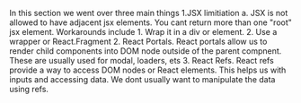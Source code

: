In this section we went over three main things
1.JSX limitiation 
  a. JSX is not allowed to have adjacent jsx elements. You cant return more than one "root" jsx element. Workarounds include 
    1. Wrap it in a div or element. 
    2. Use a wrapper or React.Fragment 
2. React Portals. 
  React portals allow us to render child components into DOM node outside of the parent compnent. These are usually used for modal, loaders, ets
 3. React Refs.
 React refs provide a way to access DOM nodes or React elements. This helps us with inputs and accessing data. We dont usually want to manipulate the data using refs. 
